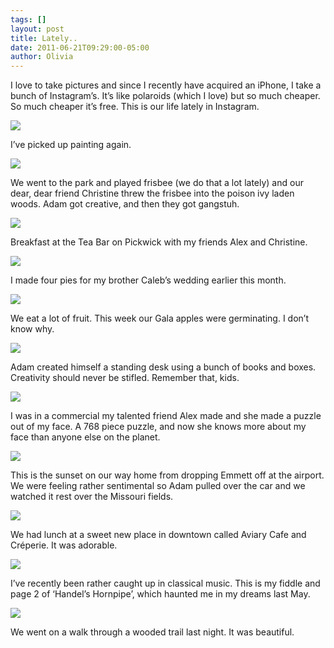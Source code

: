 ```yaml
---
tags: []
layout: post
title: Lately..
date: 2011-06-21T09:29:00-05:00
author: Olivia
---
```


I love to take pictures and since I recently have acquired an iPhone, I take a bunch of Instagram’s. It’s like polaroids (which I love) but so much cheaper. So much cheaper it’s free. This is our life lately in Instagram.

![](/media/ln5bz52EGy1qfd5w2.jpg)

I’ve picked up painting again.

![](/media/ln5bztanVK1qfd5w2.jpg)

We went to the park and played frisbee (we do that a lot lately) and our dear, dear friend Christine threw the frisbee into the poison ivy laden woods. Adam got creative, and then they got gangstuh.

![](/media/ln5c1qaDj21qfd5w2.jpg)

Breakfast at the Tea Bar on Pickwick with my friends Alex and Christine.

![](/media/ln5c2ydptF1qfd5w2.jpg)

I made four pies for my brother Caleb’s wedding earlier this month.

![](/media/ln5c3vOxNj1qfd5w2.jpg)

We eat a lot of fruit. This week our Gala apples were germinating. I don’t know why.

![](/media/ln5c4pXXDZ1qfd5w2.jpg)

Adam created himself a standing desk using a bunch of books and boxes. Creativity should never be stifled. Remember that, kids.

![](/media/ln5c5seSNh1qfd5w2.jpg)

I was in a commercial my talented friend Alex made and she made a puzzle out of my face. A 768 piece puzzle, and now she knows more about my face than anyone else on the planet.

![](/media/ln5c84Ma4L1qfd5w2.jpg)

This is the sunset on our way home from dropping Emmett off at the airport. We were feeling rather sentimental so Adam pulled over the car and we watched it rest over the Missouri fields.

![](/media/ln5c9fA0Ip1qfd5w2.jpg)

We had lunch at a sweet new place in downtown called Aviary Cafe and Créperie. It was adorable.

![](/media/ln5caqQ7k41qfd5w2.jpg)

I’ve recently been rather caught up in classical music. This is my fiddle and page 2 of ‘Handel’s Hornpipe’, which haunted me in my dreams last May.

![](/media/ln5cbzgHm11qfd5w2.jpg)

We went on a walk through a wooded trail last night. It was beautiful.
